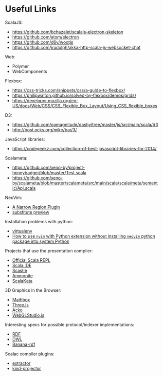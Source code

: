 # Useful Links

ScalaJS:
* https://github.com/bchazalet/scalajs-electron-skeleton
* https://github.com/atom/electron
* https://github.com/d6y/wootjs
* https://github.com/jrudolph/akka-http-scala-js-websocket-chat

Web:
* Polymer
* WebComponents

Flexbox:
* https://css-tricks.com/snippets/css/a-guide-to-flexbox/
* https://philipwalton.github.io/solved-by-flexbox/demos/grids/
* https://developer.mozilla.org/en-US/docs/Web/CSS/CSS_Flexible_Box_Layout/Using_CSS_flexible_boxes

D3:
* https://github.com/oomagnitude/dashy/tree/master/js/src/main/scala/d3
* http://bost.ocks.org/mike/bar/3/

JavaScript libraries:
* https://codegeekz.com/collection-of-best-javascript-libraries-for-2014/

Scalameta:
* https://github.com/xeno-by/project-honeybadger/blob/master/Test.scala
* https://github.com/xeno-by/scalameta/blob/master/scalameta/src/main/scala/scala/meta/semantic/Api.scala

NeoVim:
* [A Narrow Region Plugin](https://github.com/chrisbra/NrrwRgn)
* [substitute preview](https://github.com/osyo-manga/vim-over)

Installation problems with python:
* [virtualenv](http://stackoverflow.com/a/13958308/2621536)
* [How to use `nvim` with Python extension without installing `neovim` python package into system Python](https://github.com/neovim/neovim/issues/3396)

Projects that use the presentation compiler:
- [Official Scala REPL](https://github.com/scala/scala/tree/2.12.x/src/repl/scala/tools/nsc)
- [Scala IDE](https://github.com/scala-ide/scala-ide)
- [Scastie](https://github.com/OlegYch/scastie)
- [Ammonite](https://github.com/lihaoyi/Ammonite)
- [ScalaKata](https://github.com/MasseGuillaume/ScalaKata2)

3D Graphics in the Browser:
- [Mathbox](https://gitgud.io/unconed/mathbox/tree/master)
- [Three.js](http://threejs.org/)
- [Acko](http://acko.net/)
- [WebGLStudio.js](http://webglstudio.org/)

Interesting specs for possible protocol/indexer implementations:
- [RDF](https://en.wikipedia.org/wiki/Resource_Description_Framework)
- [OWL](https://en.wikipedia.org/wiki/Web_Ontology_Language)
- [Banana-rdf](https://github.com/banana-rdf/banana-rdf)

Scalac compiler plugins:
- [extractor](https://github.com/matanster/extractor)
- [kind-projector](https://github.com/non/kind-projector)
